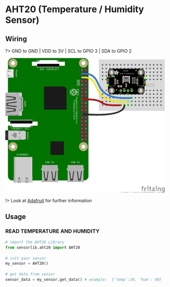 # AHT20 (Temperature / Humidity Sensor)

## Wiring

?> GND to GND | VDD to 3V | SCL to GPIO 3 | SDA to GPIO 2

![schema](raspberry_aht20.png ':size=450')

!> Look at [Adafruit](https://learn.adafruit.com/adafruit-aht20/python-circuitpython) for further information

## Usage

### READ TEMPERATURE AND HUMIDITY

```python
# import the AHT20 Library
from sensorlib.aht20 import AHT20

# init your sensor
my_sensor = AHT20()

# get data from sensor 
sensor_data = my_sensor.get_data() # example:  {'temp':20, 'hum': 40}
```